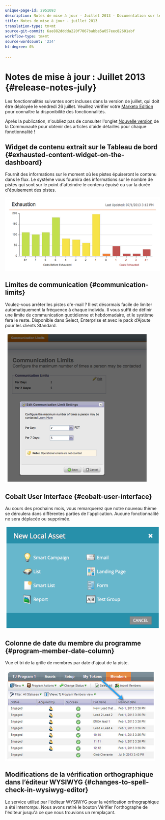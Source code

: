 ```yaml
---
unique-page-id: 2951093
description: Notes de mise à jour - Juillet 2013 - Documentation sur le marketing - Documentation du produit
title: Notes de mise à jour - juillet 2013
translation-type: tm+mt
source-git-commit: 6ae882dddda220f7067babbe5a057eec82601abf
workflow-type: tm+mt
source-wordcount: '234'
ht-degree: 0%

---
```



# Notes de mise à jour : Juillet 2013 {#release-notes-july}

Les fonctionnalités suivantes sont incluses dans la version de juillet, qui doit être déployée le vendredi 26 juillet.  Veuillez vérifier votre [Marketo Edition](https://docs.marketo.com/display/docs/assets/pricing.php) pour connaître la disponibilité des fonctionnalités.

Après la publication, n&#39;oubliez pas de consulter l&#39;onglet [Nouvelle version](release-notes-december-2013.md) de la Communauté pour obtenir des articles d&#39;aide détaillés pour chaque fonctionnalité !

## Widget de contenu extrait sur le Tableau de bord {#exhausted-content-widget-on-the-dashboard}

Fournit des informations sur le moment où les pistes épuiseront le contenu dans le flux. Le système vous fournira des informations sur le nombre de pistes qui sont sur le point d&#39;atteindre le contenu épuisé ou sur la durée d&#39;épuisement des pistes.

![](assets/image2014-9-22-16-3a30-3a50.png)

## Limites de communication {#communication-limits}

Voulez-vous arrêter les pistes d&#39;e-mail ? Il est désormais facile de limiter automatiquement la fréquence à chaque individu. Il vous suffit de définir une limite de communication quotidienne et hebdomadaire, et le système fera le reste. Disponible dans Select, Enterprise et avec le pack d’Ajoute pour les clients Standard.

![](assets/image2014-9-22-16-3a31-3a13.png)

## Cobalt User Interface {#cobalt-user-interface}

Au cours des prochains mois, vous remarquerez que notre nouveau thème se déroulera dans différentes parties de l&#39;application. Aucune fonctionnalité ne sera déplacée ou supprimée.

![](assets/image2014-9-22-16-3a31-3a42.png)

## Colonne de date du membre du programme {#program-member-date-column}

Vue et tri de la grille de membres par date d&#39;ajout de la piste.

![](assets/image2014-9-22-16-3a32-3a1.png)

## Modifications de la vérification orthographique dans l’éditeur WYSIWYG {#changes-to-spell-check-in-wysiwyg-editor}

Le service utilisé par l&#39;éditeur WYSIWYG pour la vérification orthographique a été interrompu. Nous avons retiré le bouton Vérifier l&#39;orthographe de l&#39;éditeur jusqu&#39;à ce que nous trouvions un remplaçant.

